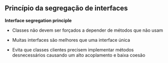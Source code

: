 ## Princípio da segregação de interfaces
**Interface segregation principle**

- Classes não devem ser forçados a depender de métodos que não usam

- Muitas interfaces são melhores que uma interface única

- Evita que classes clientes precisem implementar métodos desnecessários causando um alto acoplamento e baixa coesão
